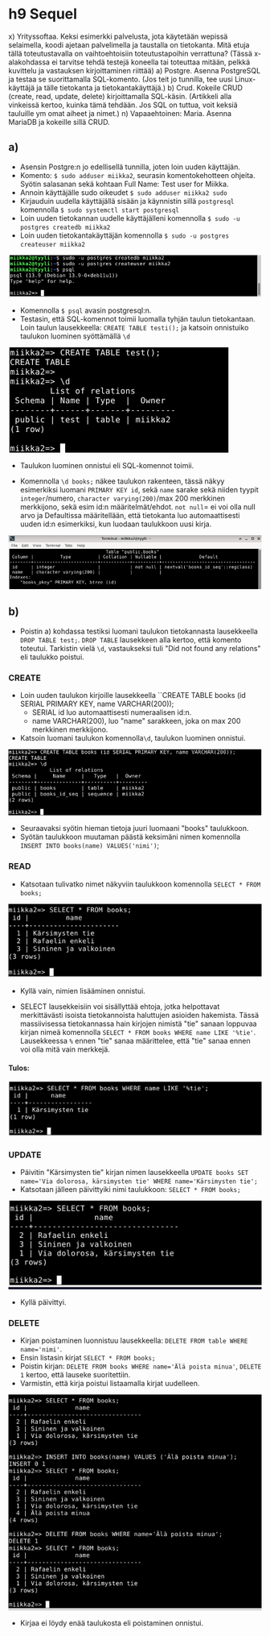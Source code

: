 # h9 Sequel

x) Yrityssoftaa. Keksi esimerkki palvelusta, jota käytetään wepissä selaimella, koodi ajetaan palvelimella ja taustalla on tietokanta. Mitä etuja tällä toteutustavalla on vaihtoehtoisiin toteutustapoihin verrattuna? (Tässä x-alakohdassa ei tarvitse tehdä testejä koneella tai toteuttaa mitään, pelkkä kuvittelu ja vastauksen kirjoittaminen riittää)
a) Postgre. Asenna PostgreSQL ja testaa se suorittamalla SQL-komento. (Jos teit jo tunnilla, tee uusi Linux-käyttäjä ja tälle tietokanta ja tietokantakäyttäjä.)
b) Crud. Kokeile CRUD (create, read, update, delete) kirjoittamalla SQL-käsin. (Artikkeli alla vinkeissä kertoo, kuinka tämä tehdään. Jos SQL on tuttua, voit keksiä tauluille ym omat aiheet ja nimet.)
n) Vapaaehtoinen: Maria. Asenna MariaDB ja kokeille sillä CRUD.

## a)

- Asensin Postgre:n jo edellisellä tunnilla, joten loin uuden käyttäjän.
- Komento: ``$ sudo adduser miikka2``, seurasin komentokehotteen ohjeita. Syötin salasanan sekä kohtaan Full Name: Test user for Miikka.
- Annoin käyttäjälle sudo oikeudet ``$ sudo adduser miikka2 sudo``
- Kirjauduin uudella käyttäjällä sisään ja käynnistin sillä ``postgresql`` komennolla ``$ sudo systemctl start postgresql``
- Loin uuden tietokannan uudelle käyttäjälleni komennolla ``$ sudo -u postgres createdb miikka2``
- Loin uuden tietokantakäyttäjän komennolla ``$ sudo -u postgres createuser miikka2``

![Add file: Postgres](postgres-db-user.png)

- Komennolla ``$ psql`` avasin postgresql:n.
- Testasin, että SQL-komennot toimii luomalla tyhjän taulun tietokantaan. Loin taulun lausekkeella: ``CREATE TABLE testi();`` ja katsoin onnistuiko taulukon luominen syöttämällä ``\d``

![Add file: SQL testi](sql-testi.png)

- Taulukon luominen onnistui eli SQL-komennot toimii.

- Komennolla ``\d books;`` näkee taulukon rakenteen, tässä näkyy esimerkiksi luomani ``PRIMARY KEY id``, sekä ``name`` sarake sekä niiden tyypit ``integer``/numero, ``character varying(200)``/max 200 merkkinen merkkijono, sekä esim id:n määritelmät/ehdot. ``not null``= ei voi olla null arvo ja Defaultissa määritellään, että tietokanta luo automaattisesti uuden id:n esimerkiksi, kun luodaan taulukkoon uusi kirja.

![Add file: rakenne](books-rakenne.png)

## b)

- Poistin a) kohdassa testiksi luomani taulukon tietokannasta lausekkeella ``DROP TABLE test;``. ``DROP TABLE`` lausekkeen alla kertoo, että komento toteutui. Tarkistin vielä ``\d``, vastaukseksi tuli "Did not found any relations" eli taulukko poistui.

### CREATE

- Loin uuden taulukon kirjoille lausekkeella ``CREATE TABLE books (id SERIAL PRIMARY KEY, name VARCHAR(200));
  - SERIAL id luo automaattisesti numeraalisen id:n.
  - name VARCHAR(200), luo "name" sarakkeen, joka on max 200 merkkinen merkkijono.
- Katsoin luomani taulukon komennolla``\d``, taulukon luominen onnistui.

![Add file: Create Table](create-table.png)

- Seuraavaksi syötin hieman tietoja juuri luomaani "books" taulukkoon. 
- Syötän taulukkoon muutaman päästä keksimäni nimen komennolla ``INSERT INTO books(name) VALUES('nimi')``;

### READ

- Katsotaan tulivatko nimet näkyviin taulukkoon komennolla ``SELECT * FROM books;``

![Add file: Select](select-books.png)

- Kyllä vain, nimien lisääminen onnistui.

- SELECT lausekkeisiin voi sisällyttää ehtoja, jotka helpottavat merkittävästi isoista tietokannoista haluttujen asioiden hakemista. Tässä massiivisessa tietokannassa hain kirjojen nimistä "tie" sanaan loppuvaa kirjan nimeä komennolla ``SELECT * FROM books WHERE name LIKE '%tie'``. Lausekkeessa ``%`` ennen "tie" sanaa määrittelee, että "tie" sanaa ennen voi olla mitä vain merkkejä.

#### Tulos:

![Add file: Select](select-where.png)


### UPDATE

- Päivitin "Kärsimysten tie" kirjan nimen lausekkeella ``UPDATE books SET name='Via dolorosa, kärsimysten tie' WHERE name='Kärsimysten tie';``
- Katsotaan jälleen päivittyiki nimi taulukkoon: ``SELECT * FROM books;``

![Add file: update](update-book.png)

- Kyllä päivittyi.

### DELETE

- Kirjan poistaminen luonnistuu lausekkeella: ``DELETE FROM table WHERE name='nimi'``. 
- Ensin listasin kirjat ``SELECT * FROM books;``
- Poistin kirjan: ``DELETE FROM books WHERE name='Älä poista minua'``, ``DELETE 1`` kertoo, että lauseke suoritettiin.
- Varmistin, että kirja poistui listaamalla kirjat uudelleen.

![Add file: delete](delete-book.png)

- Kirjaa ei löydy enää taulukosta eli poistaminen onnistui.
